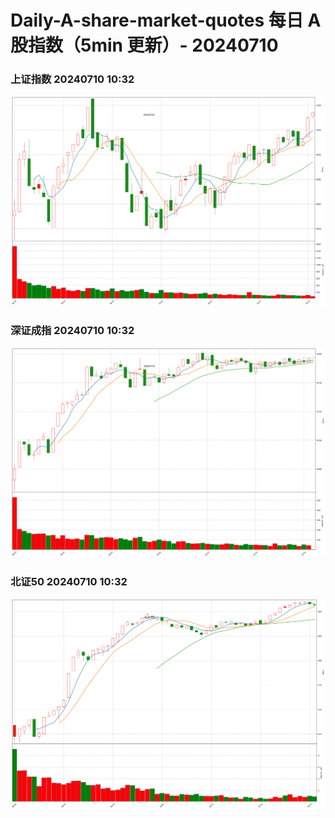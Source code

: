 
# Daily-A-share-market-quotes 每日 A 股指数（5min 更新）- 20240710

### 上证指数 20240710 10:32
![](./fig/2024/7/20240710-sh000001.png)

### 深证成指 20240710 10:32
![](./fig/2024/7/20240710-sz399001.png)

### 北证50 20240710 10:32
![](./fig/2024/7/20240710-bj899050.png)
